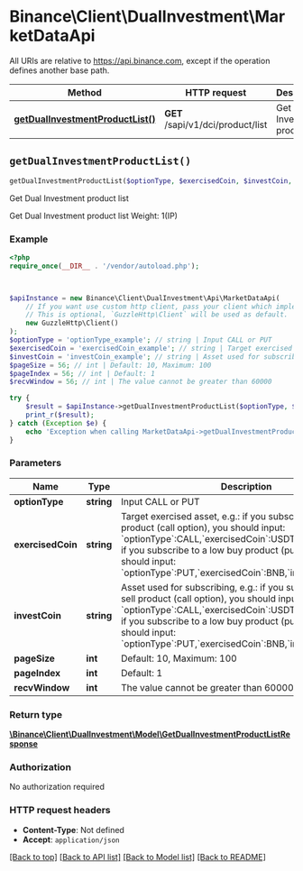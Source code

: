 # Binance\Client\DualInvestment\MarketDataApi

All URIs are relative to https://api.binance.com, except if the operation defines another base path.

| Method | HTTP request | Description |
| ------------- | ------------- | ------------- |
| [**getDualInvestmentProductList()**](MarketDataApi.md#getDualInvestmentProductList) | **GET** /sapi/v1/dci/product/list | Get Dual Investment product list |


## `getDualInvestmentProductList()`

```php
getDualInvestmentProductList($optionType, $exercisedCoin, $investCoin, $pageSize, $pageIndex, $recvWindow): \Binance\Client\DualInvestment\Model\GetDualInvestmentProductListResponse
```

Get Dual Investment product list

Get Dual Investment product list  Weight: 1(IP)

### Example

```php
<?php
require_once(__DIR__ . '/vendor/autoload.php');



$apiInstance = new Binance\Client\DualInvestment\Api\MarketDataApi(
    // If you want use custom http client, pass your client which implements `GuzzleHttp\ClientInterface`.
    // This is optional, `GuzzleHttp\Client` will be used as default.
    new GuzzleHttp\Client()
);
$optionType = 'optionType_example'; // string | Input CALL or PUT
$exercisedCoin = 'exercisedCoin_example'; // string | Target exercised asset, e.g.: if you subscribe to a high sell product (call option), you should input: `optionType`:CALL,`exercisedCoin`:USDT,`investCoin`:BNB; if you subscribe to a low buy product (put option), you should input: `optionType`:PUT,`exercisedCoin`:BNB,`investCoin`:USDT
$investCoin = 'investCoin_example'; // string | Asset used for subscribing, e.g.: if you subscribe to a high sell product (call option), you should input: `optionType`:CALL,`exercisedCoin`:USDT,`investCoin`:BNB; if you subscribe to a low buy product (put option), you should input: `optionType`:PUT,`exercisedCoin`:BNB,`investCoin`:USDT
$pageSize = 56; // int | Default: 10, Maximum: 100
$pageIndex = 56; // int | Default: 1
$recvWindow = 56; // int | The value cannot be greater than 60000

try {
    $result = $apiInstance->getDualInvestmentProductList($optionType, $exercisedCoin, $investCoin, $pageSize, $pageIndex, $recvWindow);
    print_r($result);
} catch (Exception $e) {
    echo 'Exception when calling MarketDataApi->getDualInvestmentProductList: ', $e->getMessage(), PHP_EOL;
}
```

### Parameters

| Name | Type | Description  | Notes |
| ------------- | ------------- | ------------- | ------------- |
| **optionType** | **string**| Input CALL or PUT | |
| **exercisedCoin** | **string**| Target exercised asset, e.g.: if you subscribe to a high sell product (call option), you should input: &#x60;optionType&#x60;:CALL,&#x60;exercisedCoin&#x60;:USDT,&#x60;investCoin&#x60;:BNB; if you subscribe to a low buy product (put option), you should input: &#x60;optionType&#x60;:PUT,&#x60;exercisedCoin&#x60;:BNB,&#x60;investCoin&#x60;:USDT | |
| **investCoin** | **string**| Asset used for subscribing, e.g.: if you subscribe to a high sell product (call option), you should input: &#x60;optionType&#x60;:CALL,&#x60;exercisedCoin&#x60;:USDT,&#x60;investCoin&#x60;:BNB; if you subscribe to a low buy product (put option), you should input: &#x60;optionType&#x60;:PUT,&#x60;exercisedCoin&#x60;:BNB,&#x60;investCoin&#x60;:USDT | |
| **pageSize** | **int**| Default: 10, Maximum: 100 | [optional] |
| **pageIndex** | **int**| Default: 1 | [optional] |
| **recvWindow** | **int**| The value cannot be greater than 60000 | [optional] |

### Return type

[**\Binance\Client\DualInvestment\Model\GetDualInvestmentProductListResponse**](../Model/GetDualInvestmentProductListResponse.md)

### Authorization

No authorization required

### HTTP request headers

- **Content-Type**: Not defined
- **Accept**: `application/json`

[[Back to top]](#) [[Back to API list]](../../README.md#endpoints)
[[Back to Model list]](../../README.md#models)
[[Back to README]](../../README.md)
